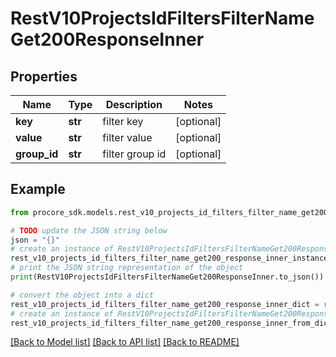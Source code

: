 # RestV10ProjectsIdFiltersFilterNameGet200ResponseInner


## Properties

Name | Type | Description | Notes
------------ | ------------- | ------------- | -------------
**key** | **str** | filter key | [optional] 
**value** | **str** | filter value | [optional] 
**group_id** | **str** | filter group id | [optional] 

## Example

```python
from procore_sdk.models.rest_v10_projects_id_filters_filter_name_get200_response_inner import RestV10ProjectsIdFiltersFilterNameGet200ResponseInner

# TODO update the JSON string below
json = "{}"
# create an instance of RestV10ProjectsIdFiltersFilterNameGet200ResponseInner from a JSON string
rest_v10_projects_id_filters_filter_name_get200_response_inner_instance = RestV10ProjectsIdFiltersFilterNameGet200ResponseInner.from_json(json)
# print the JSON string representation of the object
print(RestV10ProjectsIdFiltersFilterNameGet200ResponseInner.to_json())

# convert the object into a dict
rest_v10_projects_id_filters_filter_name_get200_response_inner_dict = rest_v10_projects_id_filters_filter_name_get200_response_inner_instance.to_dict()
# create an instance of RestV10ProjectsIdFiltersFilterNameGet200ResponseInner from a dict
rest_v10_projects_id_filters_filter_name_get200_response_inner_from_dict = RestV10ProjectsIdFiltersFilterNameGet200ResponseInner.from_dict(rest_v10_projects_id_filters_filter_name_get200_response_inner_dict)
```
[[Back to Model list]](../README.md#documentation-for-models) [[Back to API list]](../README.md#documentation-for-api-endpoints) [[Back to README]](../README.md)


